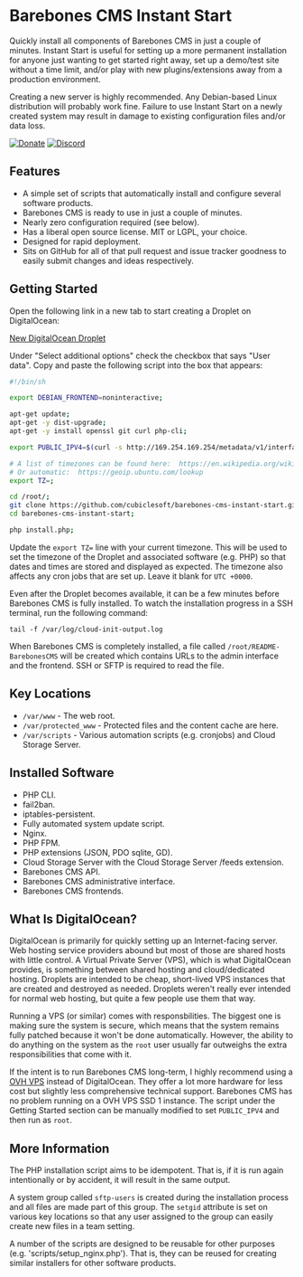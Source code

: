 Barebones CMS Instant Start
===========================

Quickly install all components of Barebones CMS in just a couple of minutes.  Instant Start is useful for setting up a more permanent installation for anyone just wanting to get started right away, set up a demo/test site without a time limit, and/or play with new plugins/extensions away from a production environment.

Creating a new server is highly recommended.  Any Debian-based Linux distribution will probably work fine.  Failure to use Instant Start on a newly created system may result in damage to existing configuration files and/or data loss.

[![Donate](https://cubiclesoft.com/res/donate-shield.png)](https://cubiclesoft.com/donate/) [![Discord](https://img.shields.io/discord/777282089980526602?label=chat&logo=discord)](https://cubiclesoft.com/product-support/github/)

Features
--------

* A simple set of scripts that automatically install and configure several software products.
* Barebones CMS is ready to use in just a couple of minutes.
* Nearly zero configuration required (see below).
* Has a liberal open source license.  MIT or LGPL, your choice.
* Designed for rapid deployment.
* Sits on GitHub for all of that pull request and issue tracker goodness to easily submit changes and ideas respectively.

Getting Started
---------------

Open the following link in a new tab to start creating a Droplet on DigitalOcean:

[New DigitalOcean Droplet](https://cloud.digitalocean.com/droplets/new?size=s-1vcpu-1gb&distro=ubuntu&options=ipv6)

Under "Select additional options" check the checkbox that says "User data".  Copy and paste the following script into the box that appears:

```sh
#!/bin/sh

export DEBIAN_FRONTEND=noninteractive;

apt-get update;
apt-get -y dist-upgrade;
apt-get -y install openssl git curl php-cli;

export PUBLIC_IPV4=$(curl -s http://169.254.169.254/metadata/v1/interfaces/public/0/ipv4/address);

# A list of timezones can be found here:  https://en.wikipedia.org/wiki/List_of_tz_database_time_zones
# Or automatic:  https://geoip.ubuntu.com/lookup
export TZ=;

cd /root/;
git clone https://github.com/cubiclesoft/barebones-cms-instant-start.git;
cd barebones-cms-instant-start;

php install.php;
```

Update the `export TZ=` line with your current timezone.  This will be used to set the timezone of the Droplet and associated software (e.g. PHP) so that dates and times are stored and displayed as expected.  The timezone also affects any cron jobs that are set up.  Leave it blank for `UTC +0000`.

Even after the Droplet becomes available, it can be a few minutes before Barebones CMS is fully installed.  To watch the installation progress in a SSH terminal, run the following command:

`tail -f /var/log/cloud-init-output.log`

When Barebones CMS is completely installed, a file called `/root/README-BarebonesCMS` will be created which contains URLs to the admin interface and the frontend.  SSH or SFTP is required to read the file.

Key Locations
-------------

* `/var/www` - The web root.
* `/var/protected_www` - Protected files and the content cache are here.
* `/var/scripts` - Various automation scripts (e.g. cronjobs) and Cloud Storage Server.

Installed Software
------------------

* PHP CLI.
* fail2ban.
* iptables-persistent.
* Fully automated system update script.
* Nginx.
* PHP FPM.
* PHP extensions (JSON, PDO sqlite, GD).
* Cloud Storage Server with the Cloud Storage Server /feeds extension.
* Barebones CMS API.
* Barebones CMS administrative interface.
* Barebones CMS frontends.

What Is DigitalOcean?
---------------------

DigitalOcean is primarily for quickly setting up an Internet-facing server.  Web hosting service providers abound but most of those are shared hosts with little control.  A Virtual Private Server (VPS), which is what DigitalOcean provides, is something between shared hosting and cloud/dedicated hosting.  Droplets are intended to be cheap, short-lived VPS instances that are created and destroyed as needed.  Droplets weren't really ever intended for normal web hosting, but quite a few people use them that way.

Running a VPS (or similar) comes with responsbilities.  The biggest one is making sure the system is secure, which means that the system remains fully patched because it won't be done automatically.  However, the ability to do anything on the system as the `root` user usually far outweighs the extra responsibilities that come with it.

If the intent is to run Barebones CMS long-term, I highly recommend using a [OVH VPS](https://www.ovh.com/world/vps/vps-ssd.xml) instead of DigitalOcean.  They offer a lot more hardware for less cost but slightly less comprehensive technical support.  Barebones CMS has no problem running on a OVH VPS SSD 1 instance.  The script under the Getting Started section can be manually modified to set `PUBLIC_IPV4` and then run as `root`.

More Information
----------------

The PHP installation script aims to be idempotent.  That is, if it is run again intentionally or by accident, it will result in the same output.

A system group called `sftp-users` is created during the installation process and all files are made part of this group.  The `setgid` attribute is set on various key locations so that any user assigned to the group can easily create new files in a team setting.

A number of the scripts are designed to be reusable for other purposes (e.g. 'scripts/setup_nginx.php').  That is, they can be reused for creating similar installers for other software products.
